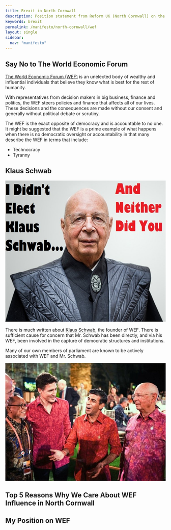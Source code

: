 ```yaml
---
title: Brexit in North Cornwall
description: Position statement from Reform UK (North Cornwall) on the World Economic Forum (WEF)
keywords: brexit
permalink: /manifesto/north-cornwall/wef
layout: single
sidebar:
  nav: "manifesto"
---
```

## Say No to The World Economic Forum
[The World Economic Forum (WEF)][1] is an unelected body of wealthy and
influential individuals that believe they know what is best for the rest of
humanity.

With representatives from decision makers in big business, finance and
politics, the WEF steers policies and finance that affects all of our lives.
These decisions and the consequences are made without our consent and generally
without political debate or scrutiny.

The WEF is the exact opposite of democracy and is accountable to no one. It might
be suggested that the WEF is a prime example of what happens when there is 
no democratic oversight or accountability in that many describe the WEF in terms 
that include:

* Technocracy
* Tyranny

## Klaus Schwab
![Klaus_Schwab][ks]

There is much written about [Klaus Schwab][2], the founder of WEF. There is 
sufficient cause for concern that Mr. Schwab has been directly, and via his WEF,
been involved in the capture of democratic structures and institutions.

Many of our own members of parliament are known to be actively associated with
WEF and Mr. Schwab.

![Rishi Sunak][rs-ks]


## Top 5 Reasons Why We Care About WEF Influence in North Cornwall

## My Position on WEF

[1]: https://www.weforum.org/
[2]: https://en.wikipedia.org/wiki/Klaus_Schwab
[ks]: /assets/images/manifesto/wef-ks.jpg "No one elected Klaus Schwab"
[rs-ks]: /assets/images/manifesto/rs-ks.jpg "Rishi Sunak with Klaus Schwab"
